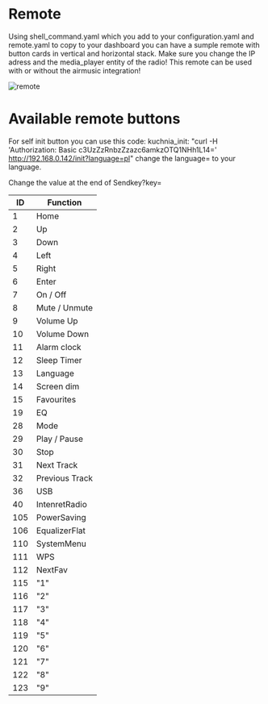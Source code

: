 # Remote

Using shell_command.yaml which you add to your configuration.yaml and remote.yaml to copy to your dashboard you can have a sumple remote with button cards in vertical and horizontal stack. Make sure you change the IP adress and the media_player entity of the radio! This remote can be used with or without the airmusic integration!

![remote](https://github.com/DominikWrobel/airmusic/assets/89667597/0eed7dc5-3f92-4b3b-89c2-7309967f85a0)

# Available remote buttons

For self init button you can use this code: 
kuchnia_init: "curl -H 'Authorization: Basic c3UzZzRnbzZzazc6amkzOTQ1NHh1L14=' http://192.168.0.142/init?language=pl" 
change the language= to your language.

Change the value at the end of Sendkey?key=

|ID |   Function    |
|---|---------------|
|1  | Home          |
|2  | Up            |
|3  | Down          |
|4  | Left          |
|5  | Right         |
|6  | Enter         |
|7  | On / Off      |
|8  | Mute / Unmute |
|9  | Volume Up     |
|10 | Volume Down   |
|11 | Alarm clock   |
|12 | Sleep Timer   |
|13 | Language      |
|14 | Screen dim    |
|15 | Favourites    |
|19 | EQ            |
|28 | Mode          |
|29 | Play / Pause  |
|30 | Stop          |
|31 | Next Track    |
|32 | Previous Track|
|36 | USB           |
|40 | IntenretRadio |
|105| PowerSaving   |
|106| EqualizerFlat |
|110| SystemMenu    |
|111| WPS           |
|112| NextFav       |
|115| "1"           |
|116| "2"           |
|117| "3"           |
|118| "4"           |
|119| "5"           |
|120| "6"           |
|121| "7"           |
|122| "8"           |
|123| "9"           |



